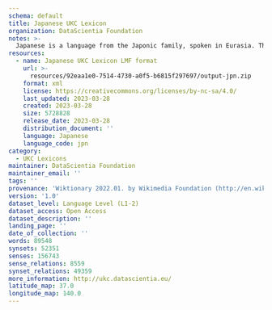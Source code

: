 ```yaml
---
schema: default
title: Japanese UKC Lexicon
organization: DataScientia Foundation
notes: >-
  Japanese is a language from the Japonic family, spoken in Eurasia. The UKC Lexicon of Japanese is represented as a lexico-semantic network. It consists of words, word senses, synsets, as well as sense-level and synset-level relationships.
resources:
  - name: Japanese UKC Lexicon LMF format
    url: >-
      resources/92eaa1e0-7514-4730-a0f5-b6815f297697/output-jpn.zip
    format: xml
    license: https://creativecommons.org/licenses/by-nc-sa/4.0/
    last_updated: 2023-03-28
    created: 2023-03-28
    size: 5728828
    release_date: 2023-03-28
    distribution_document: ''
    language: Japanese
    language_code: jpn
category:
  - UKC Lexicons
maintainer: DataScientia Foundation
maintainer_email: ''
tags: ''
provenance: 'Wiktionary 2022.01. by Wikimedia Foundation (http://en.wiktionary.org); CogNet 2.1 by Khuyagbaatar Batsuren, National University of Mongolia (http://cognet.ukc.disi.unitn.it); KinDiv: Kinship Diversity 1.0 by Temuulen Khishigsuren (http://ukc.disi.unitn.it/index.php/kinship/); UniMet: Universal Metonymy 1.0 by Temuulen Khishigsuren and Gábor Bella (http://ukc.disi.unitn.it/index.php/metonymy/); MorphyNet 2.0 by Gábor Bella and Khuyagbaatar Batsuren (http://ukc.disi.unitn.it/index.php/morphynet/); Antonymy 1.0 by Gábor Bella (http://ukc.datascientia.eu); NorthEuraLex 0.9 by Johannes Dellert and Gerhard Jäger, Eberhard Karls Universität Tübingen (http://northeuralex.org/); Japanese Wordnet 1.1 by NICT, 2012-2015 Francis Bond and 2016-2017 Francis Bond, Takayuki Kuribayashi (http://compling.hss.ntu.edu.sg/wnja/index.en.html); Open Multilingual Wordnet 1.4 by Francis Bond, Division of Linguistics and Multilingual Studies, Nanyang Technological University (http://compling.hss.ntu.edu.sg/omw/); Princeton WordNet 2.1 by Princeton University (https://wordnet.princeton.edu)'
version: '1.0'
dataset_level: Language Level (L1-2)
dataset_access: Open Access
dataset_description: ''
landing_page: ''
date_of_collection: ''
words: 89548
synsets: 52351
senses: 156743
sense_relations: 8559
synset_relations: 49359
more_information: http://ukc.datascientia.eu/
latitude_map: 37.0
longitude_map: 140.0
---
```


